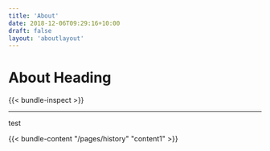 ```yaml
---
title: 'About'
date: 2018-12-06T09:29:16+10:00
draft: false
layout: 'aboutlayout'
---
```


# About Heading

{{< bundle-inspect >}}

---

test

{{< bundle-content "/pages/history" "content1" >}}
